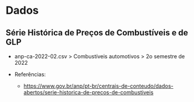 # Dados

## Série Histórica de Preços de Combustíveis e de GLP

- anp-ca-2022-02.csv > Combustíveis automotivos > 2o semestre de 2022

- Referências:
    - https://www.gov.br/anp/pt-br/centrais-de-conteudo/dados-abertos/serie-historica-de-precos-de-combustiveis

